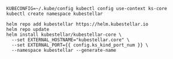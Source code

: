 <!--install-helm-kind-start-->
```shell hl_lines="6"
KUBECONFIG=~/.kube/config kubectl config use-context ks-core  
kubectl create namespace kubestellar  

helm repo add kubestellar https://helm.kubestellar.io
helm repo update
helm install kubestellar/kubestellar-core \
  --set EXTERNAL_HOSTNAME="kubestellar.core" \
  --set EXTERNAL_PORT={{ config.ks_kind_port_num }} \
  --namespace kubestellar --generate-name
```
<!--install-helm-kind-end-->